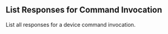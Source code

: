 List Responses for Command Invocation
-------------------------------------
List all responses for a device command invocation.